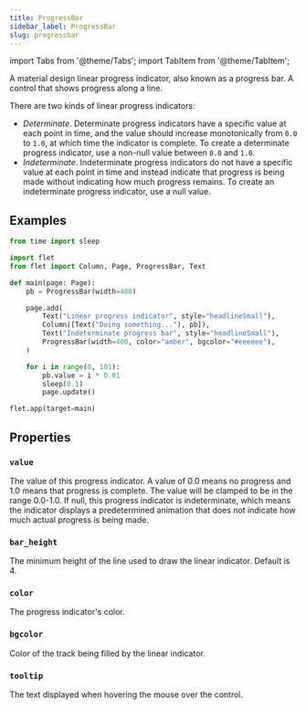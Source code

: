 ```yaml
---
title: ProgressBar
sidebar_label: ProgressBar
slug: progressbar
---
```

import Tabs from '@theme/Tabs';
import TabItem from '@theme/TabItem';

A material design linear progress indicator, also known as a progress bar. A control that shows progress along a line.

There are two kinds of linear progress indicators:

* *Determinate*. Determinate progress indicators have a specific value at each point in time, and the value should increase monotonically from `0.0` to `1.0`, at which time the indicator is complete. To create a determinate progress indicator, use a non-null value between `0.0` and `1.0`.
* *Indeterminate*. Indeterminate progress indicators do not have a specific value at each point in time and instead indicate that progress is being made without indicating how much progress remains. To create an indeterminate progress indicator, use a null value.

## Examples

<Tabs groupId="language">
  <TabItem value="python" label="Python" default>

```python
from time import sleep

import flet
from flet import Column, Page, ProgressBar, Text

def main(page: Page):
    pb = ProgressBar(width=400)

    page.add(
        Text("Linear progress indicator", style="headlineSmall"),
        Column([Text("Doing something..."), pb]),
        Text("Indeterminate progress bar", style="headlineSmall"),
        ProgressBar(width=400, color="amber", bgcolor="#eeeeee"),
    )

    for i in range(0, 101):
        pb.value = i * 0.01
        sleep(0.1)
        page.update()

flet.app(target=main)
```
  </TabItem>
</Tabs>

## Properties

### `value`

The value of this progress indicator. A value of 0.0 means no progress and 1.0 means that progress is complete. The value will be clamped to be in the range 0.0-1.0. If null, this progress indicator is indeterminate, which means the indicator displays a predetermined animation that does not indicate how much actual progress is being made.

### `bar_height`

The minimum height of the line used to draw the linear indicator. Default is 4.

### `color`

The progress indicator's color.

### `bgcolor`

Color of the track being filled by the linear indicator.

### `tooltip`

The text displayed when hovering the mouse over the control.